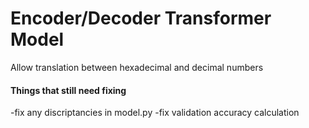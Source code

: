 # Encoder/Decoder Transformer Model
Allow translation between hexadecimal and decimal numbers


#### Things that still need fixing

-fix any discriptancies in model.py
-fix validation accuracy calculation

